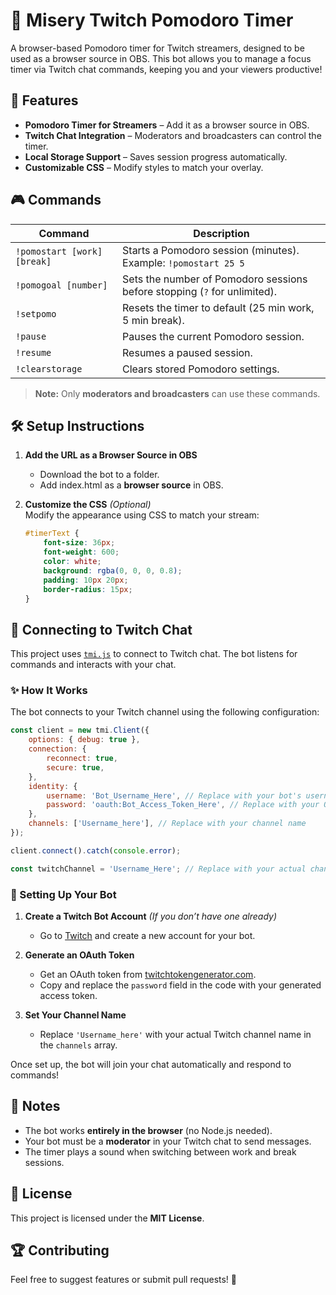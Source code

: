 # 🎯 Misery Twitch Pomodoro Timer  

A browser-based Pomodoro timer for Twitch streamers, designed to be used as a browser source in OBS. This bot allows you to manage a focus timer via Twitch chat commands, keeping you and your viewers productive!  

## 🚀 Features  

- **Pomodoro Timer for Streamers** – Add it as a browser source in OBS.  
- **Twitch Chat Integration** – Moderators and broadcasters can control the timer.  
- **Local Storage Support** – Saves session progress automatically.  
- **Customizable CSS** – Modify styles to match your overlay.  

## 🎮 Commands  

| Command | Description |  
|---------|-------------|  
| `!pomostart [work] [break]` | Starts a Pomodoro session (minutes). Example: `!pomostart 25 5` |  
| `!pomogoal [number]` | Sets the number of Pomodoro sessions before stopping (`?` for unlimited). |  
| `!setpomo` | Resets the timer to default (25 min work, 5 min break). |  
| `!pause` | Pauses the current Pomodoro session. |  
| `!resume` | Resumes a paused session. |  
| `!clearstorage` | Clears stored Pomodoro settings. |  

> **Note:** Only **moderators and broadcasters** can use these commands.  

## 🛠 Setup Instructions  

1. **Add the URL as a Browser Source in OBS**  
   - Download the bot to a folder.  
   - Add index.html as a **browser source** in OBS.  

2. **Customize the CSS** *(Optional)*  
   Modify the appearance using CSS to match your stream:  

   ```css  
   #timerText {  
       font-size: 36px;  
       font-weight: 600;  
       color: white;  
       background: rgba(0, 0, 0, 0.8);  
       padding: 10px 20px;  
       border-radius: 15px;  
   }  
   ```  

## 🔗 Connecting to Twitch Chat  

This project uses [`tmi.js`](https://github.com/tmijs/tmi.js) to connect to Twitch chat. The bot listens for commands and interacts with your chat.  

### ✨ How It Works  

The bot connects to your Twitch channel using the following configuration:  

```js
const client = new tmi.Client({
    options: { debug: true },
    connection: {
        reconnect: true,
        secure: true,
    },
    identity: {
        username: 'Bot_Username_Here', // Replace with your bot's username
        password: 'oauth:Bot_Access_Token_Here', // Replace with your OAuth token
    },
    channels: ['Username_here'], // Replace with your channel name
});

client.connect().catch(console.error);

const twitchChannel = 'Username_Here'; // Replace with your actual channel name
```

### 🔧 Setting Up Your Bot  

1. **Create a Twitch Bot Account** *(If you don’t have one already)*  
   - Go to [Twitch](https://www.twitch.tv) and create a new account for your bot.  

2. **Generate an OAuth Token**  
   - Get an OAuth token from [twitchtokengenerator.com](https://twitchtokengenerator.com/).  
   - Copy and replace the `password` field in the code with your generated access token.  

3. **Set Your Channel Name**  
   - Replace `'Username_here'` with your actual Twitch channel name in the `channels` array.  

Once set up, the bot will join your chat automatically and respond to commands!  

## 📌 Notes  

- The bot works **entirely in the browser** (no Node.js needed).  
- Your bot must be a **moderator** in your Twitch chat to send messages.  
- The timer plays a sound when switching between work and break sessions.  

## 📜 License  

This project is licensed under the **MIT License**.  

## 🏆 Contributing  

Feel free to suggest features or submit pull requests! 🎉  
